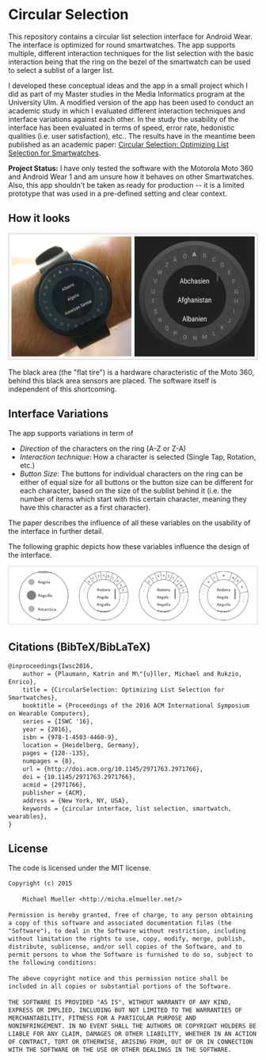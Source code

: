 # Circular Selection

This repository contains a circular list selection interface for Android
Wear. The interface is optimized for round smartwatches. The app supports 
multiple, different interaction techniques for the list selection with the 
basic interaction being that the ring on the bezel of the smartwatch can
be used to select a sublist of a larger list.

I developed these conceptual ideas and the app in a small project which I did as 
part of my Master studies in the Media Informatics program at the University Ulm.
A modified version of the app has been used to conduct an academic study in which 
I evaluated different interaction techniques and interface variations against each 
other. In the study the usability of the interface has been evaluated in terms of 
speed, error rate, hedonistic qualities (i.e. user satisfaction), etc..
The results have in the meantime been published as an academic paper: 
[Circular Selection: Optimizing List Selection for Smartwatches](http://dl.acm.org/citation.cfm?id=2971766).

**Project Status:**
I have only tested the software with the Motorola Moto 360 and Android Wear 1 
and am unsure how it behaves on other Smartwatches. Also, this app shouldn't be 
taken as ready for production -- it is a limited prototype that was used in a 
pre-defined setting and clear context.


## How it looks

![Circular Selection](https://github.com/cmichi/circular-selection/raw/master/images/circular-selection.png)

The black area (the "flat tire") is a hardware characteristic of the Moto 360,
behind this black area sensors are placed. The software itself is
independent of this shortcoming.

## Interface Variations

The app supports variations in term of 

 * *Direction* of the characters on the ring (A-Z or Z-A)
 * *Interaction technique*: How a character is selected (Single Tap, Rotation, etc.)
 * *Button Size*: The buttons for individual characters on the ring can be
   either of equal size for all buttons or the button size can be different
   for each character, based on the size of the sublist behind it (i.e.
   the number of items which start with this certain character, meaning
   they have this character as a first character).

The paper describes the influence of all these variables on the usability of the 
interface in further detail.

The following graphic depicts how these variables influence the design of
the interface.

![Circular Selection](https://github.com/cmichi/circular-selection/raw/master/images/sketches.png)


## Citations (BibTeX/BibLaTeX)

	@inproceedings{Iwsc2016,
		author = {Plaumann, Katrin and M\"{u}ller, Michael and Rukzio, Enrico},
		title = {CircularSelection: Optimizing List Selection for Smartwatches},
		booktitle = {Proceedings of the 2016 ACM International Symposium on Wearable Computers},
		series = {ISWC '16},
		year = {2016},
		isbn = {978-1-4503-4460-9},
		location = {Heidelberg, Germany},
		pages = {128--135},
		numpages = {8},
		url = {http://doi.acm.org/10.1145/2971763.2971766},
		doi = {10.1145/2971763.2971766},
		acmid = {2971766},
		publisher = {ACM},
		address = {New York, NY, USA},
		keywords = {circular interface, list selection, smartwatch, wearables},
	}


## License

The code is licensed under the MIT license.

	Copyright (c) 2015

		Michael Mueller <http://micha.elmueller.net/>

	Permission is hereby granted, free of charge, to any person obtaining
	a copy of this software and associated documentation files (the
	"Software"), to deal in the Software without restriction, including
	without limitation the rights to use, copy, modify, merge, publish,
	distribute, sublicense, and/or sell copies of the Software, and to
	permit persons to whom the Software is furnished to do so, subject to
	the following conditions:

	The above copyright notice and this permission notice shall be
	included in all copies or substantial portions of the Software.

	THE SOFTWARE IS PROVIDED "AS IS", WITHOUT WARRANTY OF ANY KIND,
	EXPRESS OR IMPLIED, INCLUDING BUT NOT LIMITED TO THE WARRANTIES OF
	MERCHANTABILITY, FITNESS FOR A PARTICULAR PURPOSE AND
	NONINFRINGEMENT. IN NO EVENT SHALL THE AUTHORS OR COPYRIGHT HOLDERS BE
	LIABLE FOR ANY CLAIM, DAMAGES OR OTHER LIABILITY, WHETHER IN AN ACTION
	OF CONTRACT, TORT OR OTHERWISE, ARISING FROM, OUT OF OR IN CONNECTION
	WITH THE SOFTWARE OR THE USE OR OTHER DEALINGS IN THE SOFTWARE.
